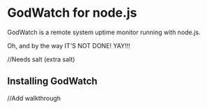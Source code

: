 # GodWatch for node.js

GodWatch is a remote system uptime monitor running with node.js.

Oh, and by the way IT'S NOT DONE! YAY!!!

//Needs salt (extra salt)
  
## Installing GodWatch

//Add walkthrough 
